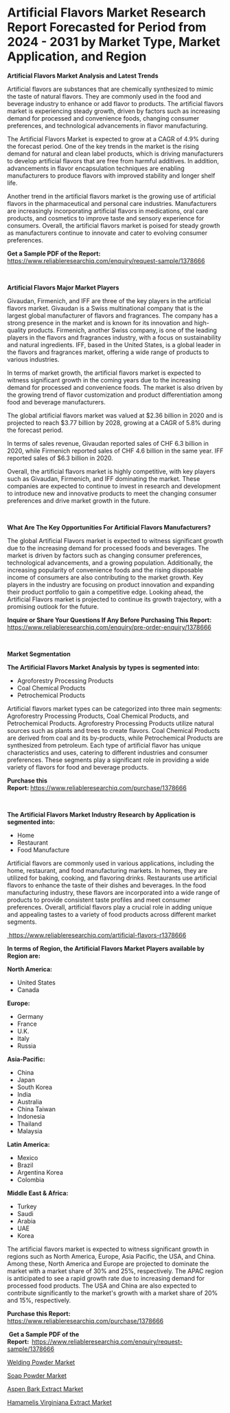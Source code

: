 <p><h1>Artificial Flavors Market Research Report Forecasted for Period from 2024 -  2031 by Market Type, Market Application, and Region</h1></p><p><strong>Artificial Flavors Market Analysis and Latest Trends</strong></p>
<p><p>Artificial flavors are substances that are chemically synthesized to mimic the taste of natural flavors. They are commonly used in the food and beverage industry to enhance or add flavor to products. The artificial flavors market is experiencing steady growth, driven by factors such as increasing demand for processed and convenience foods, changing consumer preferences, and technological advancements in flavor manufacturing.</p><p>The Artificial Flavors Market is expected to grow at a CAGR of 4.9% during the forecast period. One of the key trends in the market is the rising demand for natural and clean label products, which is driving manufacturers to develop artificial flavors that are free from harmful additives. In addition, advancements in flavor encapsulation techniques are enabling manufacturers to produce flavors with improved stability and longer shelf life.</p><p>Another trend in the artificial flavors market is the growing use of artificial flavors in the pharmaceutical and personal care industries. Manufacturers are increasingly incorporating artificial flavors in medications, oral care products, and cosmetics to improve taste and sensory experience for consumers. Overall, the artificial flavors market is poised for steady growth as manufacturers continue to innovate and cater to evolving consumer preferences.</p></p>
<p><strong>Get a Sample PDF of the Report:&nbsp;</strong> <a href="https://www.reliableresearchiq.com/enquiry/request-sample/1378666">https://www.reliableresearchiq.com/enquiry/request-sample/1378666</a></p>
<p>&nbsp;</p>
<p><strong>Artificial Flavors Major Market Players</strong></p>
<p><p>Givaudan, Firmenich, and IFF are three of the key players in the artificial flavors market. Givaudan is a Swiss multinational company that is the largest global manufacturer of flavors and fragrances. The company has a strong presence in the market and is known for its innovation and high-quality products. Firmenich, another Swiss company, is one of the leading players in the flavors and fragrances industry, with a focus on sustainability and natural ingredients. IFF, based in the United States, is a global leader in the flavors and fragrances market, offering a wide range of products to various industries.</p><p>In terms of market growth, the artificial flavors market is expected to witness significant growth in the coming years due to the increasing demand for processed and convenience foods. The market is also driven by the growing trend of flavor customization and product differentiation among food and beverage manufacturers.</p><p>The global artificial flavors market was valued at $2.36 billion in 2020 and is projected to reach $3.77 billion by 2028, growing at a CAGR of 5.8% during the forecast period.</p><p>In terms of sales revenue, Givaudan reported sales of CHF 6.3 billion in 2020, while Firmenich reported sales of CHF 4.6 billion in the same year. IFF reported sales of $6.3 billion in 2020.</p><p>Overall, the artificial flavors market is highly competitive, with key players such as Givaudan, Firmenich, and IFF dominating the market. These companies are expected to continue to invest in research and development to introduce new and innovative products to meet the changing consumer preferences and drive market growth in the future.</p></p>
<p>&nbsp;</p>
<p><strong>What Are The Key Opportunities For Artificial Flavors Manufacturers?</strong></p>
<p><p>The global Artificial Flavors market is expected to witness significant growth due to the increasing demand for processed foods and beverages. The market is driven by factors such as changing consumer preferences, technological advancements, and a growing population. Additionally, the increasing popularity of convenience foods and the rising disposable income of consumers are also contributing to the market growth. Key players in the industry are focusing on product innovation and expanding their product portfolio to gain a competitive edge. Looking ahead, the Artificial Flavors market is projected to continue its growth trajectory, with a promising outlook for the future.</p></p>
<p><strong>Inquire or Share Your Questions If Any Before Purchasing This Report:</strong> <a href="https://www.reliableresearchiq.com/enquiry/pre-order-enquiry/1378666">https://www.reliableresearchiq.com/enquiry/pre-order-enquiry/1378666</a></p>
<p>&nbsp;</p>
<p><strong>Market Segmentation</strong></p>
<p><strong>The Artificial Flavors Market Analysis by types is segmented into:</strong></p>
<p><ul><li>Agroforestry Processing Products</li><li>Coal Chemical Products</li><li>Petrochemical Products</li></ul></p>
<p><p>Artificial flavors market types can be categorized into three main segments: Agroforestry Processing Products, Coal Chemical Products, and Petrochemical Products. Agroforestry Processing Products utilize natural sources such as plants and trees to create flavors. Coal Chemical Products are derived from coal and its by-products, while Petrochemical Products are synthesized from petroleum. Each type of artificial flavor has unique characteristics and uses, catering to different industries and consumer preferences. These segments play a significant role in providing a wide variety of flavors for food and beverage products.</p></p>
<p><strong>Purchase this Report:&nbsp;</strong><a href="https://www.reliableresearchiq.com/purchase/1378666">https://www.reliableresearchiq.com/purchase/1378666</a></p>
<p>&nbsp;</p>
<p><strong>The Artificial Flavors Market Industry Research by Application is segmented into:</strong></p>
<p><ul><li>Home</li><li>Restaurant</li><li>Food Manufacture</li></ul></p>
<p><p>Artificial flavors are commonly used in various applications, including the home, restaurant, and food manufacturing markets. In homes, they are utilized for baking, cooking, and flavoring drinks. Restaurants use artificial flavors to enhance the taste of their dishes and beverages. In the food manufacturing industry, these flavors are incorporated into a wide range of products to provide consistent taste profiles and meet consumer preferences. Overall, artificial flavors play a crucial role in adding unique and appealing tastes to a variety of food products across different market segments.</p></p>
<p><a href="https://www.reliableresearchiq.com/artificial-flavors-r1378666">&nbsp;https://www.reliableresearchiq.com/artificial-flavors-r1378666</a></p>
<p><strong>In terms of Region, the Artificial Flavors Market Players available by Region are:</strong></p>
<p>
    <p> <strong> North America: </strong>
        <ul>
            <li>United States</li>
            <li>Canada</li>
        </ul>
        </p> 
    <p> <strong> Europe: </strong>
        <ul>
            <li>Germany</li>
            <li>France</li>
            <li>U.K.</li>
            <li>Italy</li>
            <li>Russia</li>
        </ul>
        </p> 
    <p> <strong> Asia-Pacific: </strong>
        <ul>
            <li>China</li>
            <li>Japan</li>
            <li>South Korea</li>
            <li>India</li>
            <li>Australia</li>
            <li>China Taiwan</li>
            <li>Indonesia</li>
            <li>Thailand</li>
            <li>Malaysia</li>
        </ul>
        </p> 
    <p> <strong> Latin America: </strong>
        <ul>
            <li>Mexico</li>
            <li>Brazil</li>
            <li>Argentina Korea</li>
            <li>Colombia</li>
        </ul>
        </p> 
    <p> <strong> Middle East & Africa: </strong>
        <ul>
            <li>Turkey</li>
            <li>Saudi</li>
            <li>Arabia</li>
            <li>UAE</li>
            <li>Korea</li>
        </ul>
    </p>
    </p>
<p><p>The artificial flavors market is expected to witness significant growth in regions such as North America, Europe, Asia Pacific, the USA, and China. Among these, North America and Europe are projected to dominate the market with a market share of 30% and 25%, respectively. The APAC region is anticipated to see a rapid growth rate due to increasing demand for processed food products. The USA and China are also expected to contribute significantly to the market's growth with a market share of 20% and 15%, respectively.</p></p>
<p><strong>Purchase this Report: </strong><a href="https://www.reliableresearchiq.com/purchase/1378666">https://www.reliableresearchiq.com/purchase/1378666</a></p>
<p>&nbsp;<strong>Get a Sample PDF of the Report:&nbsp;&nbsp;</strong><a href="https://www.reliableresearchiq.com/enquiry/request-sample/1378666">https://www.reliableresearchiq.com/enquiry/request-sample/1378666</a></p>
<p><strong></strong></p>
<p><p><a href="https://www.linkedin.com/pulse/exploring-welding-powder-market-dynamics-global-trends-future-0azxc">Welding Powder Market</a></p><p><a href="https://www.linkedin.com/pulse/soap-powder-market-research-report-forecast-growth-prospects-ikiec">Soap Powder Market</a></p><p><a href="https://github.com/mauripalmi/Market-Research-Report-List-4/blob/main/aspen-bark-extract-market.md">Aspen Bark Extract Market</a></p><p><a href="https://github.com/gulaimolin/Market-Research-Report-List-5/blob/main/hamamelis-virginiana-extract-market.md">Hamamelis Virginiana Extract Market</a></p></p>